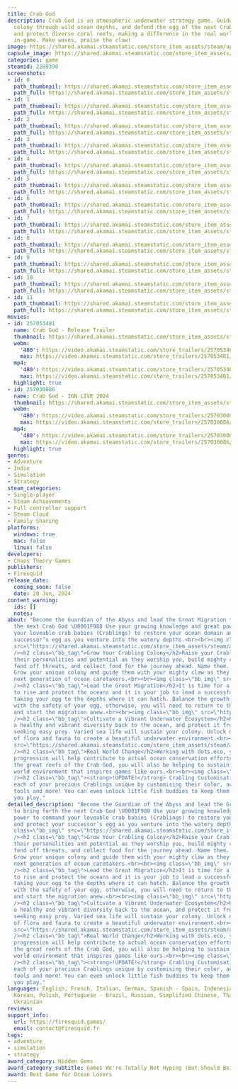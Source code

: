 ```yaml
---
title: Crab God
description: Crab God is an atmospheric underwater strategy game. Guide your Crabling
  colony through wild ocean depths, and defend the egg of the next Crab God.Restore
  and protect diverse coral reefs, making a difference in the real world as you progress
  in-game. Make waves, praise the claw!
image: https://shared.akamai.steamstatic.com/store_item_assets/steam/apps/2289390/header.jpg?t=1731492662
capsule_image: https://shared.akamai.steamstatic.com/store_item_assets/steam/apps/2289390/37dec62457341763e027d2759b9663cfaf3968b0/capsule_231x87.jpg?t=1731492662
categories: game
steamid: 2289390
screenshots:
- id: 0
  path_thumbnail: https://shared.akamai.steamstatic.com/store_item_assets/steam/apps/2289390/ss_71e7fe9ec799c67d00b36254aa8f0df9987a7c34.600x338.jpg?t=1731492662
  path_full: https://shared.akamai.steamstatic.com/store_item_assets/steam/apps/2289390/ss_71e7fe9ec799c67d00b36254aa8f0df9987a7c34.1920x1080.jpg?t=1731492662
- id: 1
  path_thumbnail: https://shared.akamai.steamstatic.com/store_item_assets/steam/apps/2289390/ss_22ca72365f038c8526ef3a728267902b805da300.600x338.jpg?t=1731492662
  path_full: https://shared.akamai.steamstatic.com/store_item_assets/steam/apps/2289390/ss_22ca72365f038c8526ef3a728267902b805da300.1920x1080.jpg?t=1731492662
- id: 2
  path_thumbnail: https://shared.akamai.steamstatic.com/store_item_assets/steam/apps/2289390/ss_b3bd00e9d0fff1c7657a711ee1b2b2b16dab4742.600x338.jpg?t=1731492662
  path_full: https://shared.akamai.steamstatic.com/store_item_assets/steam/apps/2289390/ss_b3bd00e9d0fff1c7657a711ee1b2b2b16dab4742.1920x1080.jpg?t=1731492662
- id: 3
  path_thumbnail: https://shared.akamai.steamstatic.com/store_item_assets/steam/apps/2289390/ss_a4eaf1336e51044d5143bf01b6fe3d867ef9b762.600x338.jpg?t=1731492662
  path_full: https://shared.akamai.steamstatic.com/store_item_assets/steam/apps/2289390/ss_a4eaf1336e51044d5143bf01b6fe3d867ef9b762.1920x1080.jpg?t=1731492662
- id: 4
  path_thumbnail: https://shared.akamai.steamstatic.com/store_item_assets/steam/apps/2289390/ss_15eca29c7d122eddcfe59051572ba51ad2b79a8f.600x338.jpg?t=1731492662
  path_full: https://shared.akamai.steamstatic.com/store_item_assets/steam/apps/2289390/ss_15eca29c7d122eddcfe59051572ba51ad2b79a8f.1920x1080.jpg?t=1731492662
- id: 5
  path_thumbnail: https://shared.akamai.steamstatic.com/store_item_assets/steam/apps/2289390/ss_e18f14d9e018d64d48fa9cf81e5f4e8f79c9c7f0.600x338.jpg?t=1731492662
  path_full: https://shared.akamai.steamstatic.com/store_item_assets/steam/apps/2289390/ss_e18f14d9e018d64d48fa9cf81e5f4e8f79c9c7f0.1920x1080.jpg?t=1731492662
- id: 6
  path_thumbnail: https://shared.akamai.steamstatic.com/store_item_assets/steam/apps/2289390/ss_b6d4fef34ca768b7291f8ade6daa1eb413ee1c5c.600x338.jpg?t=1731492662
  path_full: https://shared.akamai.steamstatic.com/store_item_assets/steam/apps/2289390/ss_b6d4fef34ca768b7291f8ade6daa1eb413ee1c5c.1920x1080.jpg?t=1731492662
- id: 7
  path_thumbnail: https://shared.akamai.steamstatic.com/store_item_assets/steam/apps/2289390/ss_d860ab3eec723e4017d442fc1e68fb6359f5e55a.600x338.jpg?t=1731492662
  path_full: https://shared.akamai.steamstatic.com/store_item_assets/steam/apps/2289390/ss_d860ab3eec723e4017d442fc1e68fb6359f5e55a.1920x1080.jpg?t=1731492662
- id: 8
  path_thumbnail: https://shared.akamai.steamstatic.com/store_item_assets/steam/apps/2289390/ss_d1f05566d6117625383fad33fca2cea81c32da52.600x338.jpg?t=1731492662
  path_full: https://shared.akamai.steamstatic.com/store_item_assets/steam/apps/2289390/ss_d1f05566d6117625383fad33fca2cea81c32da52.1920x1080.jpg?t=1731492662
- id: 9
  path_thumbnail: https://shared.akamai.steamstatic.com/store_item_assets/steam/apps/2289390/ss_e2737d254d489839b1569b357e5eebd3fab5d3eb.600x338.jpg?t=1731492662
  path_full: https://shared.akamai.steamstatic.com/store_item_assets/steam/apps/2289390/ss_e2737d254d489839b1569b357e5eebd3fab5d3eb.1920x1080.jpg?t=1731492662
- id: 10
  path_thumbnail: https://shared.akamai.steamstatic.com/store_item_assets/steam/apps/2289390/ss_89aa74bc879abed1a54830161ad9e274c74cd90b.600x338.jpg?t=1731492662
  path_full: https://shared.akamai.steamstatic.com/store_item_assets/steam/apps/2289390/ss_89aa74bc879abed1a54830161ad9e274c74cd90b.1920x1080.jpg?t=1731492662
- id: 11
  path_thumbnail: https://shared.akamai.steamstatic.com/store_item_assets/steam/apps/2289390/ss_07baab6d58a4317107d630bb99a4c048d57ac168.600x338.jpg?t=1731492662
  path_full: https://shared.akamai.steamstatic.com/store_item_assets/steam/apps/2289390/ss_07baab6d58a4317107d630bb99a4c048d57ac168.1920x1080.jpg?t=1731492662
movies:
- id: 257053481
  name: Crab God - Release Trailer
  thumbnail: https://shared.akamai.steamstatic.com/store_item_assets/steam/apps/257053481/movie.293x165.jpg?t=1725876031
  webm:
    '480': https://video.akamai.steamstatic.com/store_trailers/257053481/movie480_vp9.webm?t=1725876031
    max: https://video.akamai.steamstatic.com/store_trailers/257053481/movie_max_vp9.webm?t=1725876031
  mp4:
    '480': https://video.akamai.steamstatic.com/store_trailers/257053481/movie480.mp4?t=1725876031
    max: https://video.akamai.steamstatic.com/store_trailers/257053481/movie_max.mp4?t=1725876031
  highlight: true
- id: 257030086
  name: Crab God - IGN LIVE 2024
  thumbnail: https://shared.akamai.steamstatic.com/store_item_assets/steam/apps/257030086/movie.293x165.jpg?t=1725876040
  webm:
    '480': https://video.akamai.steamstatic.com/store_trailers/257030086/movie480_vp9.webm?t=1725876040
    max: https://video.akamai.steamstatic.com/store_trailers/257030086/movie_max_vp9.webm?t=1725876040
  mp4:
    '480': https://video.akamai.steamstatic.com/store_trailers/257030086/movie480.mp4?t=1725876040
    max: https://video.akamai.steamstatic.com/store_trailers/257030086/movie_max.mp4?t=1725876040
  highlight: true
genres:
- Adventure
- Indie
- Simulation
- Strategy
steam_categories:
- Single-player
- Steam Achievements
- Full controller support
- Steam Cloud
- Family Sharing
platforms:
  windows: true
  mac: false
  linux: false
developers:
- Chaos Theory Games
publishers:
- Firesquid
release_date:
  coming_soon: false
  date: 20 Jun, 2024
content_warning:
  ids: []
  notes:
about: "Become the Guardian of the Abyss and lead the Great Migration to bring forth
  the next Crab God \U0001F980 Use your growing knowledge and great power to command
  your loveable crab babies (Crablings) to restore your ocean domain and protect your
  successor’s egg as you venture into the watery depths.<br><br><img class=\"bb_img\"
  src=\"https://shared.akamai.steamstatic.com/store_item_assets/steam/apps/2289390/extras/CrabGod-crablings-GIF1.gif?t=1731492662\"
  /><h2 class=\"bb_tag\">Grow Your Crabling Colony</h2>Raise your Crablings! Nurture
  their personalities and potential as they worship you, build mighty coral reefs,
  fend off threats, and collect food for the journey ahead. Name them. Upgrade them.
  Grow your unique colony and guide them with your mighty claw as they become the
  next generation of ocean caretakers.<br><br><img class=\"bb_img\" src=\"https://shared.akamai.steamstatic.com/store_item_assets/steam/apps/2289390/extras/CrabGod-enviro-GIF2.gif?t=1731492662\"
  /><h2 class=\"bb_tag\">Lead the Great Migration</h2>It is time for a new Crab God
  to rise and protect the oceans and it is your job to lead a successful migration,
  taking your egg to the depths where it can hatch. Balance the growth of your colony
  with the safety of your egg, otherwise, you will need to return to the shallows
  and start the migration anew.<br><br><img class=\"bb_img\" src=\"https://shared.akamai.steamstatic.com/store_item_assets/steam/apps/2289390/extras/CrabGod-combat_GIF3.gif?t=1731492662\"
  /><h2 class=\"bb_tag\">Cultivate a Vibrant Underwater Ecosystem</h2>Reintroduce
  a healthy and vibrant diversity back to the ocean, and protect it from predators
  seeking easy prey. Varied sea life will sustain your colony. Unlock new combinations
  of flora and fauna to create a beautiful underwater environment.<br><br><img class=\"bb_img\"
  src=\"https://shared.akamai.steamstatic.com/store_item_assets/steam/apps/2289390/extras/CrabGod-eco-GIF4.gif?t=1731492662\"
  /><h2 class=\"bb_tag\">Real World Change</h2>Working with dots.eco, your in-game
  progression will help contribute to actual ocean conservation efforts. As you cultivate
  the great reefs of the Crab God, you will also be helping to sustain the beautiful
  world environment that inspires games like ours.<br><br><img class=\"bb_img\" src=\"https://shared.akamai.steamstatic.com/store_item_assets/steam/apps/2289390/extras/CustomizationGif1b.gif?t=1731492662\"
  /><h2 class=\"bb_tag\"><strong>!UPDATE!</strong> Crabling Customisation</h2>Make
  each of your precious Crablings unique by customising their color, accessories,
  tools and more! You can even unlock little fish buddies to keep them company as
  you play."
detailed_description: "Become the Guardian of the Abyss and lead the Great Migration
  to bring forth the next Crab God \U0001F980 Use your growing knowledge and great
  power to command your loveable crab babies (Crablings) to restore your ocean domain
  and protect your successor’s egg as you venture into the watery depths.<br><br><img
  class=\"bb_img\" src=\"https://shared.akamai.steamstatic.com/store_item_assets/steam/apps/2289390/extras/CrabGod-crablings-GIF1.gif?t=1731492662\"
  /><h2 class=\"bb_tag\">Grow Your Crabling Colony</h2>Raise your Crablings! Nurture
  their personalities and potential as they worship you, build mighty coral reefs,
  fend off threats, and collect food for the journey ahead. Name them. Upgrade them.
  Grow your unique colony and guide them with your mighty claw as they become the
  next generation of ocean caretakers.<br><br><img class=\"bb_img\" src=\"https://shared.akamai.steamstatic.com/store_item_assets/steam/apps/2289390/extras/CrabGod-enviro-GIF2.gif?t=1731492662\"
  /><h2 class=\"bb_tag\">Lead the Great Migration</h2>It is time for a new Crab God
  to rise and protect the oceans and it is your job to lead a successful migration,
  taking your egg to the depths where it can hatch. Balance the growth of your colony
  with the safety of your egg, otherwise, you will need to return to the shallows
  and start the migration anew.<br><br><img class=\"bb_img\" src=\"https://shared.akamai.steamstatic.com/store_item_assets/steam/apps/2289390/extras/CrabGod-combat_GIF3.gif?t=1731492662\"
  /><h2 class=\"bb_tag\">Cultivate a Vibrant Underwater Ecosystem</h2>Reintroduce
  a healthy and vibrant diversity back to the ocean, and protect it from predators
  seeking easy prey. Varied sea life will sustain your colony. Unlock new combinations
  of flora and fauna to create a beautiful underwater environment.<br><br><img class=\"bb_img\"
  src=\"https://shared.akamai.steamstatic.com/store_item_assets/steam/apps/2289390/extras/CrabGod-eco-GIF4.gif?t=1731492662\"
  /><h2 class=\"bb_tag\">Real World Change</h2>Working with dots.eco, your in-game
  progression will help contribute to actual ocean conservation efforts. As you cultivate
  the great reefs of the Crab God, you will also be helping to sustain the beautiful
  world environment that inspires games like ours.<br><br><img class=\"bb_img\" src=\"https://shared.akamai.steamstatic.com/store_item_assets/steam/apps/2289390/extras/CustomizationGif1b.gif?t=1731492662\"
  /><h2 class=\"bb_tag\"><strong>!UPDATE!</strong> Crabling Customisation</h2>Make
  each of your precious Crablings unique by customising their color, accessories,
  tools and more! You can even unlock little fish buddies to keep them company as
  you play."
languages: English, French, Italian, German, Spanish - Spain, Indonesian, Japanese,
  Korean, Polish, Portuguese - Brazil, Russian, Simplified Chinese, Thai, Turkish,
  Ukrainian
reviews:
support_info:
  url: https://firesquid.games/
  email: contact@firesquid.fr
tags:
- adventure
- simulation
- strategy
award_category: Hidden Gems
award_category_subtitle: Games We're Totally Not Hyping (But Should Be)
award: Best Game for Ocean Lovers
---
```


